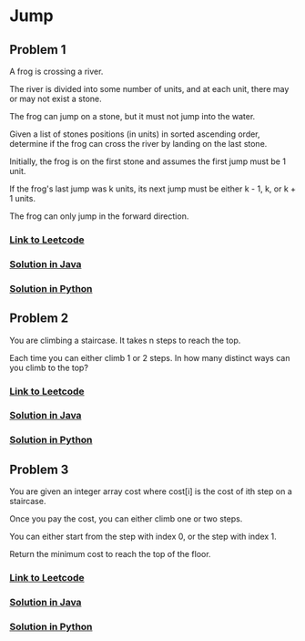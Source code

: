 # Jump 

## Problem 1

A frog is crossing a river. 

The river is divided into some number of units, and at each unit, there may or may not exist a stone.

The frog can jump on a stone, but it must not jump into the water.

Given a list of stones positions (in units) in sorted ascending order, determine if the frog can cross the river by landing on the last stone.

Initially, the frog is on the first stone and assumes the first jump must be 1 unit.

If the frog's last jump was k units, its next jump must be either k - 1, k, or k + 1 units.

The frog can only jump in the forward direction.

### [Link to Leetcode](https://leetcode.com/problems/frog-jump/)
### [Solution in Java](Solution.java#L5)
### [Solution in Python](solution.py#L3)

## Problem 2

You are climbing a staircase. It takes n steps to reach the top.

Each time you can either climb 1 or 2 steps. In how many distinct ways can you climb to the top?

### [Link to Leetcode](https://leetcode.com/problems/climbing-stairs/)
### [Solution in Java](Solution.java#L22)
### [Solution in Python](solution.py#L3)

## Problem 3

You are given an integer array cost where cost\[i\] is the cost of ith step on a staircase.

Once you pay the cost, you can either climb one or two steps.

You can either start from the step with index 0, or the step with index 1.

Return the minimum cost to reach the top of the floor.

### [Link to Leetcode](https://leetcode.com/problems/min-cost-climbing-stairs/)
### [Solution in Java](Solution.java#L33)
### [Solution in Python](solution.py#L15)

